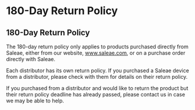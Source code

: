 # 180-Day Return Policy

## 180-Day Return Policy

The 180-day return policy only applies to products purchased directly from Saleae, either from our website, www.saleae.com, or on a purchase order directly with Saleae.

Each distributor has its own return policy. If you purchased a Saleae device from a distributor, please check with them for details on their return policy.

If you purchased from a distributor and would like to return the product but their return policy deadline has already passed, please contact us in case we may be able to help.












